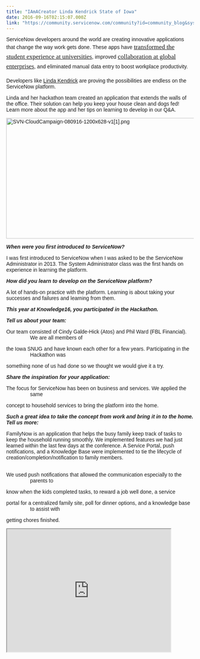 ```yaml
---
title: "IAmACreator Linda Kendrick State of Iowa"
date: 2016-09-16T02:15:07.000Z
link: "https://community.servicenow.com/community?id=community_blog&sys_id=1e6e22eddbd0dbc01dcaf3231f961913"
---
```

<p><span style="font-family: calibri, verdana, arial, sans-serif;">ServiceNow developers around the world are creating innovative applications that change the way work gets done. <span style="line-height: 1.5;">These apps have </span><a title="" _jive_internal="true" href="/community?id=community_blog&sys_id=424e26addbd0dbc01dcaf3231f9619d7" style="font-family: Calibri; font-size: 13pt; line-height: 1.5;">transformed the student experience at universities</a><span style="line-height: 1.5;">, improved </span><a title="" _jive_internal="true" href="/community?id=community_blog&sys_id=e26c6ea1dbd0dbc01dcaf3231f96197d" style="font-family: Calibri; font-size: 13pt; line-height: 1.5;">collaboration at global enterprises</a><span style="line-height: 1.5;">, and </span><span style="line-height: 26px;">eliminated</span><span style="line-height: 1.5;"> </span><span style="line-height: 26px;">manual</span><span style="line-height: 1.5;"> data entry to boost workplace </span><span style="line-height: 26px;">productivity</span><span style="line-height: 1.5;">.   <br/></span> </span><br/><span style="font-family: calibri, verdana, arial, sans-serif;">Developers like <a title="" _jive_internal="true" href="/community?id=community_user_profile&user=7c6f8a29db181fc09c9ffb651f9619dd">Linda Kendrick</a> are proving the possibilities are endless on the ServiceNow platform. <em><br/></em></span></p><p><span style="font-family: calibri, verdana, arial, sans-serif;">Linda and her hackathon team created an application that extends the walls of the office. Their solution can help you keep your house clean and dogs fed! Learn more about the app and her tips on learning to develop in our Q&amp;A. </span></p><p><span style="font-family: calibri, verdana, arial, sans-serif;"><img   alt="SVN-CloudCampaign-080916-1200x628-v1[1].png" class="image-1 jive-image" src="be1c640adbd45f048c8ef4621f9619c4.iix" style="width: 620px; height: 324px;"/></span></p><p><span style="font-family: calibri, verdana, arial, sans-serif;"><strong><em>When were you first introduced to ServiceNow?</em></strong></span></p><p><span style="font-family: calibri, verdana, arial, sans-serif;">I was first introduced to ServiceNow when I was asked to be the ServiceNow Administrator in 2013. The System Administrator class was the first hands on experience in learning the platform.</span></p><p></p><p><span style="font-family: calibri, verdana, arial, sans-serif;"><strong><em>How did you learn to develop on the ServiceNow platform? </em></strong></span></p><p><span style="font-family: calibri, verdana, arial, sans-serif;">A lot of hands-on practice with the platform. Learning is about taking your successes and failures and learning from them.</span></p><p></p><p><span style="font-family: calibri, verdana, arial, sans-serif;"><strong><em>This year at Knowledge16, you participated in the Hackathon. </em></strong></span></p><p><span style="font-family: calibri, verdana, arial, sans-serif;"><strong><em>Tell us about your team: </em></strong></span></p><p style="margin-left: 48.0pt; text-indent: -48.0pt;"><span style="font-family: calibri, verdana, arial, sans-serif;">Our team consisted of Cindy Galde-Hick (Atos) and Phil Ward (FBL Financial). We are all members of</span></p><p style="margin-left: 48.0pt; text-indent: -48.0pt;"><span style="font-family: calibri, verdana, arial, sans-serif;">the Iowa SNUG and have known each other for a few years. Participating in the Hackathon was</span></p><p style="margin-left: 48.0pt; text-indent: -48.0pt;"><span style="font-family: calibri, verdana, arial, sans-serif;">something none of us had done so we thought we would give it a try.</span></p><p></p><p><span style="font-family: calibri, verdana, arial, sans-serif;"><strong><em>Share the inspiration for your application: </em></strong></span></p><p style="margin-left: 48.0pt; text-indent: -48.0pt;"><span style="font-family: calibri, verdana, arial, sans-serif;">The focus for ServiceNow has been on business and services. We applied the same</span></p><p style="margin-left: 48.0pt; text-indent: -48.0pt;"><span style="font-family: calibri, verdana, arial, sans-serif;">concept to household services to bring the platform into the home.</span></p><p></p><p><span style="font-family: calibri, verdana, arial, sans-serif;"><strong><em>Such a great idea to take the concept from work and bring it in to the home. Tell us more: </em></strong></span></p><p><span style="font-family: calibri, verdana, arial, sans-serif;">FamilyNow is an application that helps the busy family keep track of tasks to keep the household running smoothly. We implemented features we had just learned within the last few days at the conference. A Service Portal, push notifications, and a Knowledge Base were implemented to tie the lifecycle of creation/completion/notification to family members.<br/> <br/></span></p><p style="margin-left: 48.0pt; text-indent: -48.0pt;"><span style="font-family: calibri, verdana, arial, sans-serif;">We used push notifications that allowed the communication especially to the parents to</span></p><p style="margin-left: 48.0pt; text-indent: -48.0pt;"><span style="font-family: calibri, verdana, arial, sans-serif;">know when the kids completed tasks, to reward a job well done, a service</span></p><p style="margin-left: 48.0pt; text-indent: -48.0pt;"><span style="font-family: calibri, verdana, arial, sans-serif;">portal for a centralized family site, poll for dinner options, and a knowledge base to assist with</span></p><p style="margin-left: 48.0pt; text-indent: -48.0pt;"><span style="font-family: calibri, verdana, arial, sans-serif;">getting chores finished. </span></p><p style="margin-left: 48.0pt; text-indent: -48.0pt;"></p><p style="margin-left: 48.0pt; text-indent: -48.0pt;"><span style="font-family: calibri, verdana, arial, sans-serif;"><iframe src="https://youtube.com/embed/AokaZysjHbQ" width="440" height="330"/></span></p><p></p><p><span style="font-family: calibri, verdana, arial, sans-serif;"><strong><em>What is your favorite aspect of developing on the platform?</em></strong></span></p><p><span style="font-family: calibri, verdana, arial, sans-serif;">There are built-in tools on the platform. I'm looking forward to the ServiceNow Studio and doing more development for new applications.</span></p><p></p><p><span style="font-family: calibri, verdana, arial, sans-serif;"><strong><em>A tip for a new ServiceNow developer:</em></strong></span></p><p><span style="font-family: calibri, verdana, arial, sans-serif;">Learn by doing. I use the <a title="eveloper.servicenow.com/app.do#!/home" href="https://developer.servicenow.com/app.do#!/home">ServiceNow Developer Program</a> and the Developer Community. The developer instance is a great resource to learn with the ability to ask questions in the community.   </span></p><p></p><p><span style="font-family: calibri, verdana, arial, sans-serif;">Thanks to Linda and her hackathon team for inspiring us to think outside the enterprise! <em>What will you build on the ServiceNow platform?</em></span></p><p><span style="font-family: calibri, verdana, arial, sans-serif;">Are you a ServiceNow developer? Share your experience creating on ServiceNow or tell us about an application you've built by tagging #IAmACreator and <span style="text-decoration: underline;">@ServiceNow. </span></span></p>